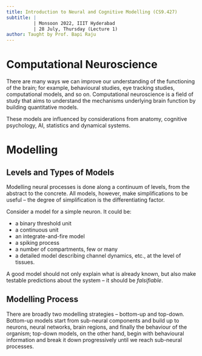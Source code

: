 ```yaml
---
title: Introduction to Neural and Cognitive Modelling (CS9.427)
subtitle: |
          | Monsoon 2022, IIIT Hyderabad
          | 28 July, Thursday (Lecture 1)
author: Taught by Prof. Bapi Raju
---
```


# Computational Neuroscience
There are many ways we can improve our understanding of the functioning of the brain; for example, behavioural studies, eye tracking studies, computational models, and so on. Computational neuroscience is a field of study that aims to understand the mechanisms underlying brain function by building quantitative models.

These models are influenced by considerations from anatomy, cognitive psychology, AI, statistics and dynamical systems.

# Modelling
## Levels and Types of Models
Modelling neural processes is done along a continuum of levels, from the abstract to the concrete. All models, however, make simplifications to be useful – the degree of simplification is the differentiating factor.  

Consider a model for a simple neuron. It could be:

* a binary threshold unit
* a continuous unit
* an integrate-and-fire model
* a spiking process
* a number of compartments, few or many
* a detailed model describing channel dynamics, etc., at the level of tissues.

A good model should not only explain what is already known, but also make testable predictions about the system – it should be *falsifiable*.

## Modelling Process
There are broadly two modelling strategies – bottom-up and top-down. Bottom-up models start from sub-neural components and build up to neurons, neural networks, brain regions, and finally the behaviour of the organism; top-down models, on the other hand, begin with behavioural information and break it down progressively until we reach sub-neural processes.